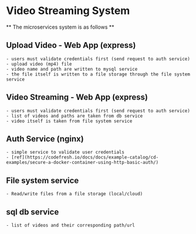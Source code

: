 # Video Streaming System

** The microservices system is as follows **

## Upload Video - Web App (express)
    - users must validate credentials first (send request to auth service)
    - upload video (mp4) file
    - video name and path are written to mysql service
    - the file itself is written to a file storage through the file system service

## Video Streaming - Web App (express)
    - users must validate credentials first (send request to auth service)
    - list of videos and paths are taken from db service 
    - video itself is taken from file system service

## Auth Service (nginx)
    - simple service to validate user credentials
    - [ref](https://codefresh.io/docs/docs/example-catalog/cd-examples/secure-a-docker-container-using-http-basic-auth/)

## File system service
    - Read/write files from a file storage (local/cloud)

## sql db service
    - list of videos and their corresponding path/url
